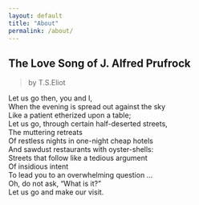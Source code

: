 ```yaml
---
layout: default
title: "About"
permalink: /about/
---
```


## The Love Song of J. Alfred Prufrock

>by T.S.Eliot

Let us go then, you and I,\
When the evening is spread out against the sky\
Like a patient etherized upon a table;\
Let us go, through certain half-deserted streets,\
The muttering retreats\
Of restless nights in one-night cheap hotels\
And sawdust restaurants with oyster-shells:\
Streets that follow like a tedious argument\
Of insidious intent\
To lead you to an overwhelming question ...\
Oh, do not ask, “What is it?”\
Let us go and make our visit.